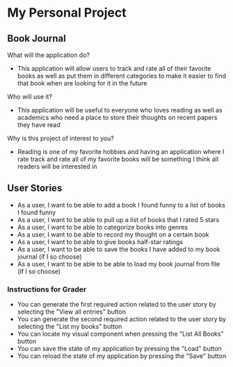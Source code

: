 # My Personal Project

## Book Journal

What will the application do?
- This application will allow users to track and rate all of their favorite books as well as put them in different categories to make it easier to find that book when are looking for it in the future

Who will use it?
- This application will be useful to everyone who loves reading as well as academics who need a place to store their thoughts on recent papers they have read

Why is this project of interest to you?
- Reading is one of my favorite hobbies and having an application where I rate track and rate all of my favorite books will be something I think all readers will be interested in 


## User Stories
- As a user, I want to be able to add a book I found funny to a list of books I found funny
- As a user, I want to be able to pull up a list of books that I rated 5 stars
- As a user, I want to be able to categorize books into genres
- As a user, I want to be able to record my thought on a certain book
- As a user, I want to be able to give books half-star ratings
- As a user, I want to be able to save the books I have added to my book journal (if I so choose)
- As a user, I want to be able to be able to load my book journal from file (if I so choose)

### Instructions for Grader
- You can generate the first required action related to the user story by selecting the "View all entries" button
- You can generate the second required action related to the user story by selecting the "List my books" button
- You can locate my visual component when pressing the "List All Books" button
- You can save the state of my application by pressing the "Load" button
- You can reload the state of my application by pressing the "Save" button
